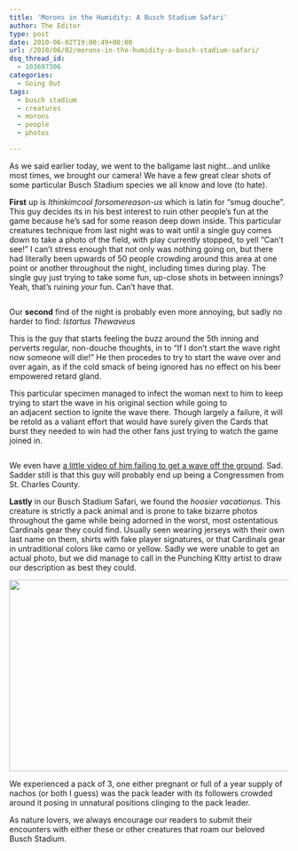 ```yaml
---
title: 'Morons in the Humidity: A Busch Stadium Safari'
author: The Editor
type: post
date: 2010-06-02T19:00:49+00:00
url: /2010/06/02/morons-in-the-humidity-a-busch-stadium-safari/
dsq_thread_id:
  - 103697306
categories:
  - Going Out
tags:
  - busch stadium
  - creatures
  - morons
  - people
  - photos

---
```

As we said earlier today, we went to the ballgame last night&#8230;and unlike most times, we brought our camera! We have a few great clear shots of some particular Busch Stadium species we all know and love (to hate).

**First** up is _Ithinkimcool forsomereason-us_ which is latin for &#8220;smug douche&#8221;. This guy decides its in his best interest to ruin other people&#8217;s fun at the game because he&#8217;s sad for some reason deep down inside. This particular creatures technique from last night was to wait until a single guy comes down to take a photo of the field, with play currently stopped, to yell &#8220;Can&#8217;t see!&#8221; I can&#8217;t stress enough that not only was nothing going on, but there had literally been upwards of 50 people crowding around this area at one point or another throughout the night, including times during play. The single guy just trying to take some fun, up-close shots in between innings? Yeah, that&#8217;s ruining _your_ fun. Can&#8217;t have that.

<p style="text-align: center;">
  <a rel="attachment wp-att-4786" href="http://punchingkitty.com/2010/06/02/morons-in-the-humidity-a-busch-stadium-safari/cards_vs_reds_612010_3/"><img class="aligncenter size-full wp-image-4786" title="cards_vs_reds_612010_3" src="http://media.punchingkitty.com/wordpress/2010/06/cards_vs_reds_612010_3.jpg?filter=resize&w=575" alt="" /></a>
</p>

<p style="text-align: left;">
  Our <strong>second</strong> find of the night is probably even more annoying, but sadly no harder to find: <em>Istartus Thewaveus</em>
</p>

<p style="text-align: left;">
  This is the guy that starts feeling the buzz around the 5th inning and perverts regular, non-douche thoughts, in to &#8220;If I don&#8217;t start the wave right now someone will die!&#8221; He then procedes to try to start the wave over and over again, as if the cold smack of being ignored has no effect on his beer empowered retard gland.
</p>

<p style="text-align: left;">
  <a rel="attachment wp-att-4785" href="http://punchingkitty.com/2010/06/02/morons-in-the-humidity-a-busch-stadium-safari/cards_vs_reds_612010_1/"><img class="aligncenter size-full wp-image-4785" title="cards_vs_reds_612010_1" src="http://media.punchingkitty.com/wordpress/2010/06/cards_vs_reds_612010_1.jpg?filter=resize&w=575" alt="" /></a>This particular specimen managed to infect the woman next to him to keep trying to start the wave in his original section while going to an adjacent section to ignite the wave there. Though largely a failure, it will be retold as a valiant effort that would have surely given the Cards that burst they needed to win had the other fans just trying to watch the game joined in.
</p>

<p style="text-align: left;">
  <a rel="attachment wp-att-4787" href="http://punchingkitty.com/2010/06/02/morons-in-the-humidity-a-busch-stadium-safari/cards_vs_reds_612010_0/"><img class="aligncenter size-full wp-image-4787" title="cards_vs_reds_612010_0" src="http://media.punchingkitty.com/wordpress/2010/06/cards_vs_reds_612010_0.jpg?filter=resize&w=575" alt="" /></a><strong></strong>
</p>

<p style="text-align: left;">
  We even have <a href="http://www.youtube.com/watch?v=wo5cO9fFZZ4" target="_blank">a little video of him failing to get a wave off the ground</a>. Sad. Sadder still is that this guy will probably end up being a Congressmen from St. Charles County.
</p>

<p style="text-align: left;">
  <strong>Lastly</strong> in our Busch Stadium Safari, we found the <em>hoosier vacationus. </em>This creature is strictly a pack animal and is prone to take bizarre photos throughout the game while being adorned in the worst, most ostentatious Cardinals gear they could find. Usually seen wearing jerseys with their own last name on them, shirts with fake player signatures, or that Cardinals gear in untraditional colors like camo or yellow. Sadly we were unable to get an actual photo, but we did manage to call in the Punching Kitty artist to draw our description as best they could.
</p>

<p style="text-align: left;">
  <a rel="attachment wp-att-4783" href="http://punchingkitty.com/2010/06/02/morons-in-the-humidity-a-busch-stadium-safari/cards_vs_reds_622010_4/"><img class="aligncenter size-full wp-image-4783" title="cards_vs_reds_622010_4" src="http://media.punchingkitty.com/wordpress/2010/06/cards_vs_reds_622010_4.jpg?filter=full" alt="" width="599" height="345" /></a>
</p>

<p style="text-align: left;">
  We experienced a pack of 3, one either pregnant or full of a year supply of nachos (or both I guess) was the pack leader with its followers crowded around it posing in unnatural positions clinging to the pack leader.
</p>

<p style="text-align: left;">
  As nature lovers, we always encourage our readers to submit their encounters with either these or other creatures that roam our beloved Busch Stadium.
</p>